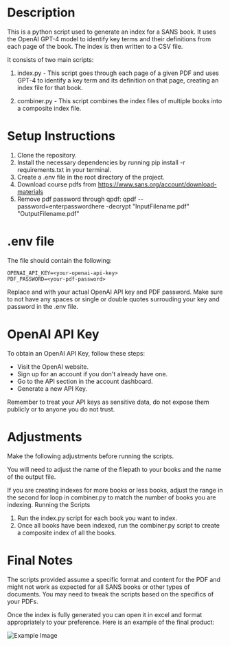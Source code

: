 # Description

This is a python script used to generate an index for a SANS book. It uses the OpenAI GPT-4 model to identify key terms and their definitions from each page of the book. The index is then written to a CSV file.

It consists of two main scripts:

1. index.py - This script goes through each page of a given PDF and uses GPT-4 to identify a key term and its definition on that page, creating an index file for that book.

2. combiner.py - This script combines the index files of multiple books into a composite index file.

# Setup Instructions

1. Clone the repository.
2. Install the necessary dependencies by running pip install -r requirements.txt in your terminal.
3. Create a .env file in the root directory of the project.
4. Download course pdfs from https://www.sans.org/account/download-materials
5. Remove pdf password through qpdf: qpdf --password=enterpasswordhere -decrypt "InputFilename.pdf" "OutputFilename.pdf"

# .env file

The file should contain the following:

```
OPENAI_API_KEY=<your-openai-api-key>
PDF_PASSWORD=<your-pdf-password>
```

Replace <your-openai-api-key> and <your-pdf-password> with your actual OpenAI API key and PDF password. Make sure to not have any spaces or single or double quotes surrouding your key and password in the .env file. 

# OpenAI API Key

To obtain an OpenAI API Key, follow these steps:

- Visit the OpenAI website.
- Sign up for an account if you don't already have one.
- Go to the API section in the account dashboard.
- Generate a new API Key.

Remember to treat your API keys as sensitive data, do not expose them publicly or to anyone you do not trust.

# Adjustments

Make the following adjustments before running the scripts.

You will need to adjust the name of the filepath to your books and the name of the output file.

If you are creating indexes for more books or less books, adjust the range in the second for loop in combiner.py to match the number of books you are indexing.
Running the Scripts

1. Run the index.py script for each book you want to index.
2. Once all books have been indexed, run the combiner.py script to create a composite index of all the books.

# Final Notes

The scripts provided assume a specific format and content for the PDF and might not work as expected for all SANS books or other types of documents. You may need to tweak the scripts based on the specifics of your PDFs.

Once the index is fully generated you can open it in excel and format appropriately to your preference. Here is an example of the final product:

![Example Image](example.png)

